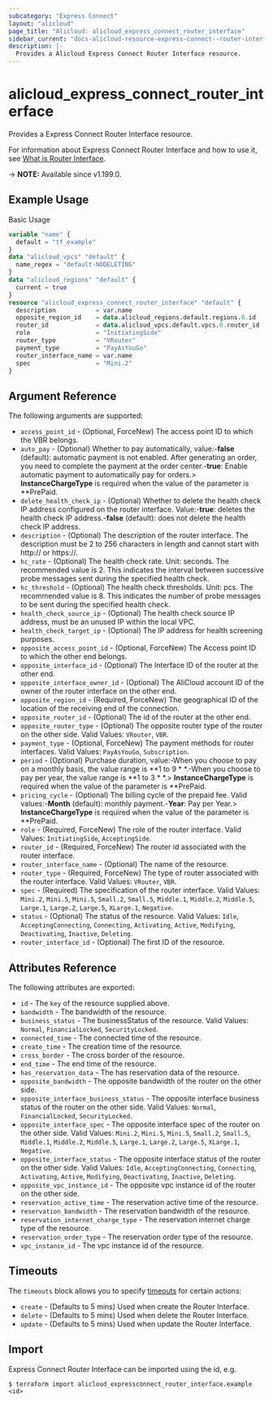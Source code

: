```yaml
---
subcategory: "Express Connect"
layout: "alicloud"
page_title: "Alicloud: alicloud_express_connect_router_interface"
sidebar_current: "docs-alicloud-resource-express-connect--router-interface"
description: |-
  Provides a Alicloud Express Connect Router Interface resource.
---
```


# alicloud_express_connect_router_interface

Provides a Express Connect Router Interface resource.

For information about Express Connect Router Interface and how to use it, see [What is Router Interface](https://www.terraform.io/docs/providers/alicloud/r/router_interface_connection).

-> **NOTE:** Available since v1.199.0.

## Example Usage

Basic Usage

```terraform
variable "name" {
  default = "tf_example"
}
data "alicloud_vpcs" "default" {
  name_regex = "default-NODELETING"
}
data "alicloud_regions" "default" {
  current = true
}
resource "alicloud_express_connect_router_interface" "default" {
  description           = var.name
  opposite_region_id    = data.alicloud_regions.default.regions.0.id
  router_id             = data.alicloud_vpcs.default.vpcs.0.router_id
  role                  = "InitiatingSide"
  router_type           = "VRouter"
  payment_type          = "PayAsYouGo"
  router_interface_name = var.name
  spec                  = "Mini.2"
}
```

## Argument Reference

The following arguments are supported:
* `access_point_id` - (Optional, ForceNew) The access point ID to which the VBR belongs.
* `auto_pay` - (Optional) Whether to pay automatically, value:-**false** (default): automatic payment is not enabled. After generating an order, you need to complete the payment at the order center.-**true**: Enable automatic payment to automatically pay for orders.> **InstanceChargeType** is required when the value of the parameter is **PrePaid.
* `delete_health_check_ip` - (Optional) Whether to delete the health check IP address configured on the router interface. Value:-**true**: deletes the health check IP address.-**false** (default): does not delete the health check IP address.
* `description` - (Optional) The description of the router interface. The description must be 2 to 256 characters in length and cannot start with http:// or https://.
* `hc_rate` - (Optional) The health check rate. Unit: seconds. The recommended value is 2. This indicates the interval between successive probe messages sent during the specified health check.
* `hc_threshold` - (Optional) The health check thresholds. Unit: pcs. The recommended value is 8. This indicates the number of probe messages to be sent during the specified health check.
* `health_check_source_ip` - (Optional) The health check source IP address, must be an unused IP within the local VPC.
* `health_check_target_ip` - (Optional) The IP address for health screening purposes.
* `opposite_access_point_id` - (Optional, ForceNew) The Access point ID to which the other end belongs.
* `opposite_interface_id` - (Optional) The Interface ID of the router at the other end.
* `opposite_interface_owner_id` - (Optional) The AliCloud account ID of the owner of the router interface on the other end.
* `opposite_region_id` - (Required, ForceNew) The geographical ID of the location of the receiving end of the connection.
* `opposite_router_id` - (Optional) The id of the router at the other end.
* `opposite_router_type` - (Optional) The opposite router type of the router on the other side. Valid Values: `VRouter`, `VBR`.
* `payment_type` - (Optional, ForceNew) The payment methods for router interfaces. Valid Values: `PayAsYouGo`, `Subscription`.
* `period` - (Optional) Purchase duration, value:-When you choose to pay on a monthly basis, the value range is **1 to 9 * *.-When you choose to pay per year, the value range is **1 to 3 * *.> **InstanceChargeType** is required when the value of the parameter is **PrePaid.
* `pricing_cycle` - (Optional) The billing cycle of the prepaid fee. Valid values:-**Month** (default): monthly payment.-**Year**: Pay per Year.> **InstanceChargeType** is required when the value of the parameter is **PrePaid.
* `role` - (Required, ForceNew) The role of the router interface. Valid Values: `InitiatingSide`, `AcceptingSide`.
* `router_id` - (Required, ForceNew) The router id associated with the router interface.
* `router_interface_name` - (Optional) The name of the resource.
* `router_type` - (Required, ForceNew) The type of router associated with the router interface. Valid Values: `VRouter`, `VBR`.
* `spec` - (Required) The specification of the router interface. Valid Values: `Mini.2`, `Mini.5`, `Mini.5`, `Small.2`, `Small.5`, `Middle.1`, `Middle.2`, `Middle.5`, `Large.1`, `Large.2`, `Large.5`, `XLarge.1`, `Negative`.
* `status` - (Optional) The status of the resource. Valid Values: `Idle`, `AcceptingConnecting`, `Connecting`, `Activating`, `Active`, `Modifying`, `Deactivating`, `Inactive`, `Deleting`.
* `router_interface_id` - (Optional) The first ID of the resource.


## Attributes Reference

The following attributes are exported:
* `id` - The `key` of the resource supplied above.
* `bandwidth` - The bandwidth of the resource.
* `business_status` - The businessStatus of the resource. Valid Values: `Normal`, `FinancialLocked`, `SecurityLocked`.
* `connected_time` - The connected time of the resource.
* `create_time` - The creation time of the resource.
* `cross_border` - The cross border of the resource.
* `end_time` - The end time of the resource.
* `has_reservation_data` - The has reservation data of the resource.
* `opposite_bandwidth` - The opposite bandwidth of the router on the other side.
* `opposite_interface_business_status` - The opposite interface business status of the router on the other side. Valid Values: `Normal`, `FinancialLocked`, `SecurityLocked`.
* `opposite_interface_spec` - The opposite interface spec of the router on the other side. Valid Values: `Mini.2`, `Mini.5`, `Mini.5`, `Small.2`, `Small.5`, `Middle.1`, `Middle.2`, `Middle.5`, `Large.1`, `Large.2`, `Large.5`, `XLarge.1`, `Negative`.
* `opposite_interface_status` - The opposite interface status of the router on the other side. Valid Values: `Idle`, `AcceptingConnecting`, `Connecting`, `Activating`, `Active`, `Modifying`, `Deactivating`, `Inactive`, `Deleting`.
* `opposite_vpc_instance_id` - The opposite vpc instance id of the router on the other side.
* `reservation_active_time` - The reservation active time of the resource.
* `reservation_bandwidth` - The reservation bandwidth of the resource.
* `reservation_internet_charge_type` - The reservation internet charge type of the resource.
* `reservation_order_type` - The reservation order type of the resource.
* `vpc_instance_id` - The vpc instance id of the resource.

## Timeouts

The `timeouts` block allows you to specify [timeouts](https://www.terraform.io/docs/configuration-0-11/resources.html#timeouts) for certain actions:
* `create` - (Defaults to 5 mins) Used when create the Router Interface.
* `delete` - (Defaults to 5 mins) Used when delete the Router Interface.
* `update` - (Defaults to 5 mins) Used when update the Router Interface.

## Import

Express Connect Router Interface can be imported using the id, e.g.

```shell
$ terraform import alicloud_expressconnect_router_interface.example <id>
```